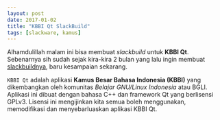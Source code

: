 ```yaml
---
layout: post
date: 2017-01-02
title: "KBBI Qt SlackBuild"
tags: [slackware, kamus]
---
```

Alhamdulillah malam ini bisa membuat _slackbuild_ untuk **KBBI Qt**. Sebenarnya sih sudah sejak kira-kira 2 bulan yang lalu ingin membuat [slackbuildnya](http://github.com/sasongko26/kbbi-qt-slackbuild), baru kesampaian sekarang. 

<code>KBBI Qt</code> adalah aplikasi **Kamus Besar Bahasa Indonesia (KBBI)** yang dikembangkan oleh komunitas _Belajar GNU/Linux Indonesia_ atau BGLI. Aplikasi ini dibuat dengan bahasa C++ dan framework Qt yang berlisensi GPLv3. Lisensi ini mengijinkan kita semua boleh menggunakan, memodifikasi dan menyebarluaskan aplikasi KBBI Qt.
